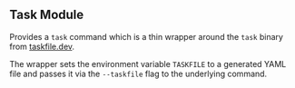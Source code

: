 ## Task Module

Provides a `task` command which is a thin wrapper around the `task` binary from [taskfile.dev].

The wrapper sets the environment variable `TASKFILE` to a generated YAML file and passes it via the `--taskfile` flag
to the underlying command.

[taskfile.dev]: https://taskfile.dev
